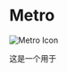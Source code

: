 # Metro
![Metro Icon](https://github.com/backkomyoung/Metro/blob/master/app/src/main/res/mipmap-xxxhdpi/launcher.png)

这是一个用于
